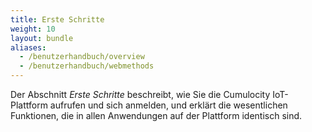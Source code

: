 ```yaml
---
title: Erste Schritte
weight: 10
layout: bundle
aliases:
  - /benutzerhandbuch/overview
  - /benutzerhandbuch/webmethods
---
```

Der Abschnitt *Erste Schritte* beschreibt, wie Sie die Cumulocity IoT-Plattform aufrufen und sich anmelden, und erklärt die wesentlichen Funktionen, die in allen Anwendungen auf der Plattform identisch sind.
